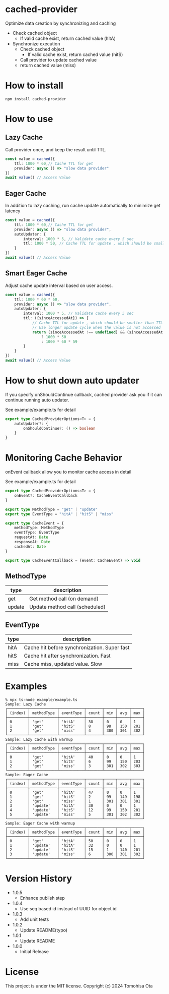 # cached-provider

Optimize data creation by synchronizing and caching

- Check cached object
    - If valid cache exist, return cached value (hitA)
- Synchronize execution
    - Check cached object
        - If valid cache exist, return cached value (hitS)
    - Call provider to update cached value
    - return cached value (miss)

# How to install

```shell
npm install cached-provider
```

# How to use

## Lazy Cache

Call provider once, and keep the result until TTL.

```typescript
const value = cached({
    ttl: 1000 * 60,// Cache TTL for get
    provider: async () => "slow data provider"
})
await value() // Access Value
```

## Eager Cache

In addition to lazy caching, run cache update automatically to minimize get latency

```typescript
const value = cached({
    ttl: 1000 * 60,// Cache TTL for get
    provider: async () => "slow data provider",
    autoUpdater: {
        interval: 1000 * 5, // Validate cache every 5 sec
        ttl: 1000 * 50, // Cache TTL for update , which should be smaller than TTL for get
    }
})
await value() // Access Value
```

## Smart Eager Cache

Adjust cache update interval based on user access.

```typescript
const value = cached({
    ttl: 1000 * 60 * 60,
    provider: async () => "slow data provider",
    autoUpdater: {
        interval: 1000 * 5, // Validate cache every 5 sec
        ttl: ({sinceAccessedAt}) => {
            // Cache TTL for update , which should be smaller than TTL for get
            // Use longer update cycle when the value is not accessed
            return (sinceAccessedAt !== undefined) && (sinceAccessedAt < 1000 * 60 * 10)
                ? 1000 * 50
                : 1000 * 60 * 59
        }
    }
})
await value() // Access Value
```

# How to shut down auto updater

If you specify onShouldContinue callback, cached provider ask you if it can continue running auto updater.

See example/example.ts for detail

```typescript
export type CachedProviderOptions<T> = {
    autoUpdater?: {
        onShouldContinue?: () => boolean
    }
}
```

# Monitoring Cache Behavior

onEvent callback allow you to monitor cache access in detail

See example/example.ts for detail

```typescript
export type CachedProviderOptions<T> = {
    onEvent?: CacheEventCallback
}
```

```typescript
export type MethodType = "get" | "update"
export type EventType = "hitA" | "hitS" | "miss"

export type CacheEvent = {
    methodType: MethodType
    eventType: EventType
    requestAt: Date
    responseAt: Date
    cachedAt: Date
}

export type CacheEventCallback = (event: CacheEvent) => void

```

## MethodType

| type   | description                    |
|--------|--------------------------------|
| get    | Get method call (on demand)    |
| update | Update method call (scheduled) |

## EventType

| type | description                                  |
|------|----------------------------------------------|
| hitA | Cache hit before synchronization. Super fast |
| hitS | Cache hit after synchronization. Fast        |
| miss | Cache miss, updated value. Slow              |

# Examples
```
% npx ts-node example/example.ts 
Sample: Lazy Cache
┌─────────┬────────────┬───────────┬───────┬─────┬─────┬─────┐
│ (index) │ methodType │ eventType │ count │ min │ avg │ max │
├─────────┼────────────┼───────────┼───────┼─────┼─────┼─────┤
│ 0       │ 'get'      │ 'hitA'    │ 38    │ 0   │ 0   │ 1   │
│ 1       │ 'get'      │ 'hitS'    │ 8     │ 98  │ 150 │ 201 │
│ 2       │ 'get'      │ 'miss'    │ 4     │ 300 │ 301 │ 302 │
└─────────┴────────────┴───────────┴───────┴─────┴─────┴─────┘
Sample: Lazy Cache with warmup
┌─────────┬────────────┬───────────┬───────┬─────┬─────┬─────┐
│ (index) │ methodType │ eventType │ count │ min │ avg │ max │
├─────────┼────────────┼───────────┼───────┼─────┼─────┼─────┤
│ 0       │ 'get'      │ 'hitA'    │ 40    │ 0   │ 0   │ 1   │
│ 1       │ 'get'      │ 'hitS'    │ 6     │ 99  │ 150 │ 203 │
│ 2       │ 'get'      │ 'miss'    │ 3     │ 301 │ 302 │ 303 │
└─────────┴────────────┴───────────┴───────┴─────┴─────┴─────┘
Sample: Eager Cache
┌─────────┬────────────┬───────────┬───────┬─────┬─────┬─────┐
│ (index) │ methodType │ eventType │ count │ min │ avg │ max │
├─────────┼────────────┼───────────┼───────┼─────┼─────┼─────┤
│ 0       │ 'get'      │ 'hitA'    │ 47    │ 0   │ 0   │ 1   │
│ 1       │ 'get'      │ 'hitS'    │ 2     │ 99  │ 149 │ 198 │
│ 2       │ 'get'      │ 'miss'    │ 1     │ 301 │ 301 │ 301 │
│ 3       │ 'update'   │ 'hitA'    │ 30    │ 0   │ 0   │ 1   │
│ 4       │ 'update'   │ 'hitS'    │ 12    │ 99  │ 150 │ 201 │
│ 5       │ 'update'   │ 'miss'    │ 5     │ 301 │ 302 │ 302 │
└─────────┴────────────┴───────────┴───────┴─────┴─────┴─────┘
Sample: Eager Cache with warmup
┌─────────┬────────────┬───────────┬───────┬─────┬─────┬─────┐
│ (index) │ methodType │ eventType │ count │ min │ avg │ max │
├─────────┼────────────┼───────────┼───────┼─────┼─────┼─────┤
│ 0       │ 'get'      │ 'hitA'    │ 50    │ 0   │ 0   │ 1   │
│ 1       │ 'update'   │ 'hitA'    │ 32    │ 0   │ 0   │ 1   │
│ 2       │ 'update'   │ 'hitS'    │ 15    │ 1   │ 140 │ 201 │
│ 3       │ 'update'   │ 'miss'    │ 6     │ 300 │ 301 │ 302 │
└─────────┴────────────┴───────────┴───────┴─────┴─────┴─────┘
```

# Version History

- 1.0.5
  - Enhance publish step
- 1.0.4
  - Use seq based id instead of UUID for object id
- 1.0.3
    - Add unit tests
- 1.0.2
    - Update README(typo)
- 1.0.1
    - Update README
- 1.0.0
    - Initial Release

# License

This project is under the MIT license.
Copyright (c) 2024 Tomohisa Ota
